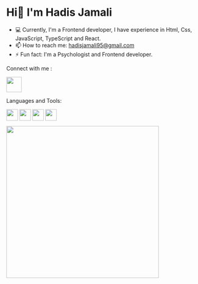       
  <h1> Hi👋 I'm Hadis Jamali</h1>
  
 - 💻 Currently, I'm a Frontend developer, I have experience in Html, Css, JavaScript, TypeScript and React. 
 - 📫 How to reach me: hadisjamali95@gmail.com 
 - ⚡ Fun fact: I'm a Psychologist and Frontend developer.

  Connect with me :

<a href="https://www.linkedin.com/in/hadisjamali/" target="blank"><img align="center" src="https://github.com/Hadis-jamali/Hadis-jamali/assets/132214893/1947be52-236b-4a25-9882-3b65d1ebca9b" height="40" /></a>

 Languages and Tools:

 <a href="#" target="blank"><img align="center" src="https://github.com/Hadis-jamali/Hadis-jamali/assets/132214893/300e6e0c-e91c-44a0-9d7f-3ad32d609132" height="30" /></a>
<a href="#" target="blank"><img align="center" src="https://github.com/Hadis-jamali/Hadis-jamali/assets/132214893/d90ffc5b-7406-4db2-a5b0-458da07271e5" height="30" /></a>
<a href="#" target="blank"><img align="center" src="https://github.com/Hadis-jamali/Hadis-jamali/assets/132214893/e5f980fe-8b01-4668-b23d-85d40c2002e7" height="30" /></a>
<a href="#" target="blank"><img align="center" src="https://github.com/Hadis-jamali/Hadis-jamali/assets/132214893/db32ced9-a59b-4562-8baf-906c55fa7b06" height="30" /></a>

<img src="https://github-readme-stats.vercel.app/api?username=Hadis-jamali&show_icons=true&theme=cobalt" width="400">
<img src="https://komarev.com/ghpvc/?username=Hadis-jamali&style=flat-square&color=blue" alt=""/>




